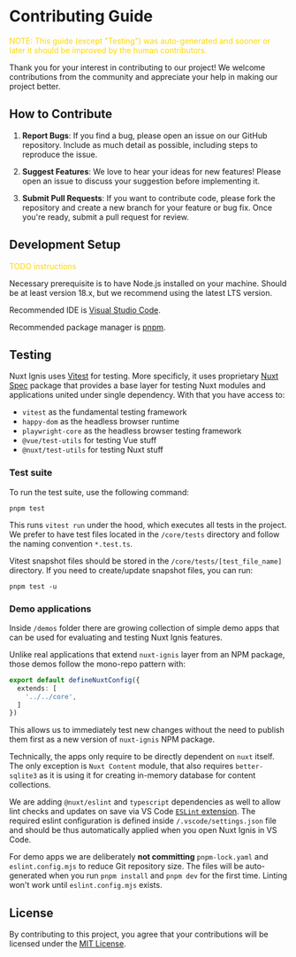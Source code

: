 # Contributing Guide

<p style="color: gold">NOTE: This guide (except "Testing") was auto-generated and sooner or later it should be improved by the human contributors.</p>

Thank you for your interest in contributing to our project! We welcome contributions from the community and appreciate your help in making our project better.

## How to Contribute

1. **Report Bugs**: If you find a bug, please open an issue on our GitHub repository. Include as much detail as possible, including steps to reproduce the issue.

2. **Suggest Features**: We love to hear your ideas for new features! Please open an issue to discuss your suggestion before implementing it.

3. **Submit Pull Requests**: If you want to contribute code, please fork the repository and create a new branch for your feature or bug fix. Once you're ready, submit a pull request for review.

## Development Setup

<p style="color: gold">TODO instructions</p>

Necessary prerequisite is to have Node.js installed on your machine. Should be at least version 18.x, but we recommend using the latest LTS version.

Recommended IDE is [Visual Studio Code](https://code.visualstudio.com/).

Recommended package manager is [pnpm](https://pnpm.io/).

## Testing

Nuxt Ignis uses [Vitest](https://vitest.dev/) for testing. More specificly, it uses proprietary [Nuxt Spec](https://github.com/AloisSeckar/nuxt-spec) package that provides a base layer for testing Nuxt modules and applications united under single dependency. With that you have access to:

- `vitest` as the fundamental testing framework
- `happy-dom` as the headless browser runtime
- `playwright-core` as the headless browser testing framework
- `@vue/test-utils` for testing Vue stuff
- `@nuxt/test-utils` for testing Nuxt stuff

### Test suite

To run the test suite, use the following command:

```[pnpm]
pnpm test
```

This runs `vitest run` under the hood, which executes all tests in the project. We prefer to have test files located in the `/core/tests` directory and follow the naming convention `*.test.ts`.

Vitest snapshot files should be stored in the `/core/tests/[test_file_name]` directory. If you need to create/update snapshot files, you can run:

```[pnpm]
pnpm test -u
```

### Demo applications

Inside `/demos` folder there are growing collection of simple demo apps that can be used for evaluating and testing Nuxt Ignis features.

Unlike real applications that extend `nuxt-ignis` layer from an NPM package, those demos follow the mono-repo pattern with:

```ts [nuxt.config.ts]
export default defineNuxtConfig({
  extends: [
    '../../core',
  ]
})
```

This allows us to immediately test new changes without the need to publish them first as a new version of `nuxt-ignis` NPM package.

Technically, the apps only require to be directly dependent on `nuxt` itself. The only exception is `Nuxt Content` module, that also requires `better-sqlite3` as it is using it for creating in-memory database for content collections.

We are adding `@nuxt/eslint` and `typescript` dependencies as well to allow lint checks and updates on save via VS Code [`ESLint` extension](https://marketplace.visualstudio.com/items?itemName=dbaeumer.vscode-eslint). The required eslint configuration is defined inside `/.vscode/settings.json` file and should be thus automatically applied when you open Nuxt Ignis in VS Code.

For demo apps we are deliberately **not committing** `pnpm-lock.yaml` and `eslint.config.mjs` to reduce Git repository size. The files will be auto-generated when you run `pnpm install` and `pnpm dev` for the first time. Linting won't work until `eslint.config.mjs` exists.

## License

By contributing to this project, you agree that your contributions will be licensed under the [MIT License](LICENSE).
